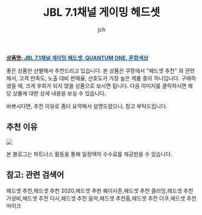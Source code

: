﻿---
layout: post
title: "JBL 7.1채널 게이밍 헤드셋"
author: jch
categories: [가전제품]
tags:
  [
    헤드셋 추천,
    헤드셋 추천 2020,
    헤드셋 추천 퀘이사존,
    헤드셋 추천 클리앙,
    헤드셋 추천 가성비,
    헤드셋 추천 디시,
    헤드셋 추천 음악,
    헤드셋 추천좀,
    헤드셋 추천 더쿠,
    헤드셋 추천 마이크,
  ]
image: https://static.coupangcdn.com/image/retail/images/2020/06/12/16/8/8970d7da-d25a-4b2e-a093-45293ce1aa45.jpg
description: "쿠팡에서 헤드셋 추천 관련 상품으로 가장 고객 선호도가 높은 제품 중 하나입니다."
---

<a href="https://link.coupang.com/re/AFFSDP?lptag=AF7868842&pageKey=1694709475&itemId=2885136247&vendorItemId=70874224262&traceid=V0-153-3f38b9613a89bcf0"><b>상품명: <font color='#01579B'>JBL 7.1채널 게이밍 헤드셋, QUANTUM ONE, 혼합색상</font></b></a>

좋은 상품만 선별해서 추천드리고 있습니다.
본 상품은 쿠팡에서 "헤드셋 추천" 와 관련해서, 고객 만족도, 노출 대비 판매율, 선호도가 가장 높은 제품 중의 하나입니다.
구매하셨을 때, 크게 후회가 되지 않을 상품으로 보시면 됩니다.
다음 이미지를 클릭하시면 해당 상품에 대한 상세 내용을 보실 수 있습니다.

바쁘시다면, 추천 이유로 좀더 요약해서 설명드렸으니, 참고 부탁드립니다.

## 추천 이유

<a href="https://link.coupang.com/re/AFFSDP?lptag=AF7868842&pageKey=1694709475&itemId=2885136247&vendorItemId=70874224262&traceid=V0-153-3f38b9613a89bcf0"><img src="https://thumbnail9.coupangcdn.com/thumbnails/remote/q89/image/retail/images/501361501142034-b9ed80a4-bfe1-474b-a768-4643abb85a9b.jpg"></a>

본 블로그는 파트너스 활동을 통해 일정액의 수수료를 제공받을 수 있습니다.

## 참고: 관련 검색어

헤드셋 추천,헤드셋 추천 2020,헤드셋 추천 퀘이사존,헤드셋 추천 클리앙,헤드셋 추천 가성비,헤드셋 추천 디시,헤드셋 추천 음악,헤드셋 추천좀,헤드셋 추천 더쿠,헤드셋 추천 마이크
